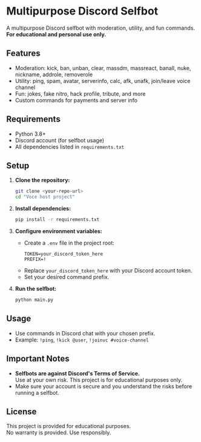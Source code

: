 # Multipurpose Discord Selfbot

A multipurpose Discord selfbot with moderation, utility, and fun commands.  
**For educational and personal use only.**

## Features

- Moderation: kick, ban, unban, clear, massdm, massreact, banall, nuke, nickname, addrole, removerole
- Utility: ping, spam, avatar, serverinfo, calc, afk, unafk, join/leave voice channel
- Fun: jokes, fake nitro, hack profile, tribute, and more
- Custom commands for payments and server info

## Requirements

- Python 3.8+
- Discord account (for selfbot usage)
- All dependencies listed in `requirements.txt`

## Setup

1. **Clone the repository:**
   ```sh
   git clone <your-repo-url>
   cd "Voce host project"
   ```

2. **Install dependencies:**
   ```sh
   pip install -r requirements.txt
   ```

3. **Configure environment variables:**
   - Create a `.env` file in the project root:
     ```
     TOKEN=your_discord_token_here
     PREFIX=!
     ```
   - Replace `your_discord_token_here` with your Discord account token.
   - Set your desired command prefix.

4. **Run the selfbot:**
   ```sh
   python main.py
   ```

## Usage

- Use commands in Discord chat with your chosen prefix.
- Example: `!ping`, `!kick @user`, `!joinvc #voice-channel`

## Important Notes

- **Selfbots are against Discord's Terms of Service.**  
  Use at your own risk. This project is for educational purposes only.
- Make sure your account is secure and you understand the risks before running a selfbot.

## License

This project is provided for educational purposes.  
No warranty is provided. Use responsibly.
